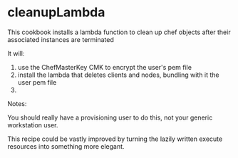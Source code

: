# cleanupLambda

This cookbook installs a lambda function to clean up chef objects after their associated instances are terminated

It will:

1. use the ChefMasterKey CMK to encrypt the user's pem file
2. install the lambda that deletes clients and nodes, bundling with it the user pem file
3.

Notes: 

You should really have a provisioning user to do this, not your generic workstation user.

This recipe could be vastly improved by turning the lazily written execute resources into something
more elegant.
